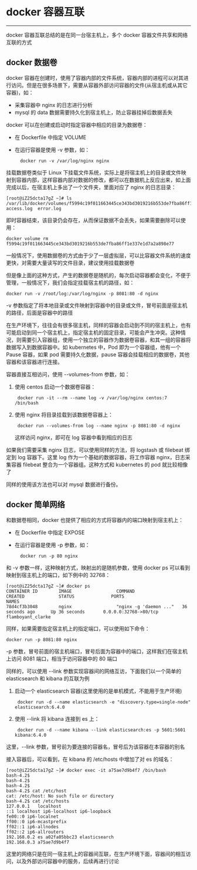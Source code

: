 # docker 容器互联
---

docker 容器互联总结的是在同一台宿主机上，多个 docker 容器文件共享和网络互联的方式


## docker 数据卷

docker 容器在创建时，使用了容器内部的文件系统，容器内部的进程可以对其进行访问。但是在很多场景下，需要从容器外部访问容器的文件(从宿主机或从其它容器)，如：

- 采集容器中 nginx 的日志进行分析
- mysql 的 data 数据需要持久化到宿主机上，防止容器挂掉后数据丢失

docker 可以在创建或启动时指定容器中相应的目录为数据卷：

- 在 Dockerfile 中指定 VOLUME
- 在运行容器是使用 -v 参数，如：

		docker run -v /var/log/nginx nginx

挂载数据卷类似于 Linux 下挂载文件系统，实际上是将宿主机上的目录或文件映射到容器内部，这样容器内部对数据的修改，都可以在数据机上反应出来，如上面完成以后，在宿主机上多出了一个文件夹，里面对应了 nginx 的日志目录：

	[root@iZ25dcta17gZ ~]# ls /var/lib/docker/volumes/f5994c19f011663445ce343bd3019216b553de7fba86ff1e337e1d7a2a898e77/_data/
	access.log  error.log

即时容器结束，该目录仍会存在，从而保证数据不会丢失，如果需要删除可以使用：

	docker volume rm f5994c19f011663445ce343bd3019216b553de7fba86ff1e337e1d7a2a898e77

一般情况下，使用数据卷的方式由于少了一层虚拟层，可以比容器文件系统的速度更快，对需要大量读写的文件目录，建议使用挂载数据卷

但是像上面的这种方式，产生的数据卷是随机的，每次启动容器都会变化，不便于管理，一般情况下，我们会指定挂载宿主机的路径，如：

	docker run -v /root/log:/var/log/nginx -p 8081:80 -d nginx

-v 参数指定了将本地目录或文件映射到容器中的目录或文件，冒号前面是宿主机的路径，后面是容器中的路径

在生产环境下，往往会有很多宿主机，同样的容器会启动到不同的宿主机上，也有可能启动到同一个宿主机上，指定宿主机的固定目录，可能会产生冲突。这种情况，则需要引入容器组，使用一个独立的容器作为数据卷容器，和其一组的容器将数据写入到数据容器中。如 kubernetes 中，Pod 即为一个容器组，他有一个 Pause 容器，如果 pod 需要持久化数据，pause 容器会挂载相应的数据卷，其他容器和该容器进行连接。

容器直接互相访问，使用 --volumes-from 参数，如：

1. 使用 centos 启动一个数据卷容器：

		docker run -it --rm --name log -v /var/log/nginx centos:7 /bin/bash

2. 使用 nginx 将目录挂载到该数据卷容器上：

		docker run --volumes-from log --name nginx -p 8081:80 -d nginx

	这样访问 nginx，即可在 log 容器中看到相应的日志

如果我们需要采集 nginx 日志，可以使用同样的方法，将 logstash 或 filebeat 绑定到 log 容器下。这里 log 作为一个基础的数据容器，将工作容器 nginx，日志采集容器 filebeat 整合为一个容器组。这种方式和 kubernetes 的  pod 就比较相像了

同样的使用该方法也可以对 mysql 数据进行备份。

## docker 简单网络

和数据卷相同，docker 也提供了相应的方式将容器内的端口映射到宿主机上：

- 在 Dockerfile 中指定 EXPOSE
- 在运行容器是使用 -p 参数，如：

		docker run -p 80 nginx

和 -v 参数一样，这种映射方式，映射出的是随机参数，使用 docker ps 可以看到映射到宿主机上的端口，如下例中的 32768：

	[root@iZ25dcta17gZ ~]# docker ps
	CONTAINER ID        IMAGE                 COMMAND                  CREATED             STATUS              PORTS                                            NAMES
	78d4cf3b3048        nginx                 "nginx -g 'daemon ..."   36 seconds ago      Up 36 seconds       0.0.0.0:32768->80/tcp                            flamboyant_clarke

同样，如果需要指定宿主机上的指定端口，可以使用如下命令：

	docker run -p 8081:80 nginx

-p 参数，冒号前面的宿主机端口，冒号后面为容器中的端口，这样我们在宿主机上访问 8081 端口，相当于访问容器中的 80 端口

同样的，可以使用 --link 参数实现容器间的网络互访，下面我们以一个简单的 elasticsearch 和 kibana 的互联为例

1. 启动一个 elasticsearch 容器(这里使用的是单机模式，不能用于生产环境)

		docker run -d --name elasticsearch -e "discovery.type=single-node" elasticsearch:6.4.0

2. 使用 --link 将 kibana 连接到 es 上：

		docker run -d --name kibana --link elasticsearch:es -p 5601:5601 kibana:6.4.0

这里，--link 参数，冒号前为要连接的容器名，冒号后为该容器在本容器的别名

接入容器后，可以看到，在 kibana 的 /etc/hosts 中增加了对 es 的域名：

	[root@iZ25dcta17gZ ~]# docker exec -it a75ae7d9b4f7 /bin/bash
	bash-4.2$
	bash-4.2$
	bash-4.2$
	bash-4.2$ cat /etc/host
	cat: /etc/host: No such file or directory
	bash-4.2$ cat /etc/hosts
	127.0.0.1	localhost
	::1	localhost ip6-localhost ip6-loopback
	fe00::0	ip6-localnet
	ff00::0	ip6-mcastprefix
	ff02::1	ip6-allnodes
	ff02::2	ip6-allrouters
	192.168.0.2	es a02fa05bbc23 elasticsearch
	192.168.0.3	a75ae7d9b4f7

这里的网络只是在同一宿主机上的容器间互联，在生产环境下面，容器间的相互访问，以及外部访问容器中的服务，后续再进行讨论
